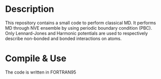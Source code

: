 # Description 
This repository contains a small code to perform classical MD. 
It performs MD through NVE ensemble by using periodic boundary condition (PBC). 
Only Lennard-Jones and Harmonic potentials are used to respectively describe 
non-bonded and bonded interactions on atoms. 


# Compile & Use 
The code is written in FORTRAN95 
